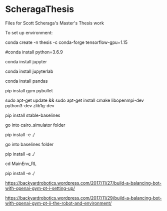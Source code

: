 # ScheragaThesis

Files for Scott Scheraga's Master's Thesis work

To set up environment: 

conda create -n thesis -c conda-forge tensorflow-gpu=1.15


#conda install python=3.6.9

conda install jupyter

conda install jupyterlab

conda install pandas

pip install gym  pybullet




sudo apt-get update && sudo apt-get install cmake libopenmpi-dev python3-dev zlib1g-dev

pip install stable-baselines

go into cairo_simulator folder

pip install -e ./


go into baselines folder

pip install -e ./

cd MainEnv_RL

pip install -e ./





https://backyardrobotics.wordpress.com/2017/11/27/build-a-balancing-bot-with-openai-gym-pt-i-setting-up/

https://backyardrobotics.wordpress.com/2017/11/29/build-a-balancing-bot-with-openai-gym-pt-ii-the-robot-and-environment/
